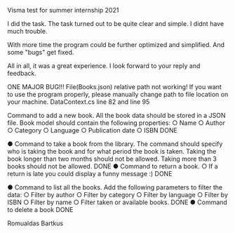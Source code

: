 
Visma test for summer internship 2021

I did the task. The task turned out to be quite clear and simple. I didnt have much trouble.

With more time the program could be further optimized and simplified. And some "bugs" get fixed.

All in all, it was a great experience. I look forward to your reply and feedback.

ONE MAJOR BUG!!!
File(Books.json) relative path not working!
If you want to use the program properly, please manually change path to file location on your machine.
DataContext.cs line 82 and line 95


Command to add a new book. All the book data should be stored in a JSON file.
Book model should contain the following properties:
○ Name
○ Author
○ Category
○ Language
○ Publication date
○ ISBN
DONE

● Command to take a book from the library. The command should specify who is taking
the book and for what period the book is taken. Taking the book longer than two
months should not be allowed. Taking more than 3 books should not be allowed.
DONE
● Command to return a book.
○ If a return is late you could display a funny message :)
DONE

● Command to list all the books. Add the following parameters to filter the data:
○ Filter by author
○ Filter by category
○ Filter by language
○ Filter by ISBN
○ Filter by name
○ Filter taken or available books.
DONE
● Command to delete a book
DONE


Romualdas Bartkus



